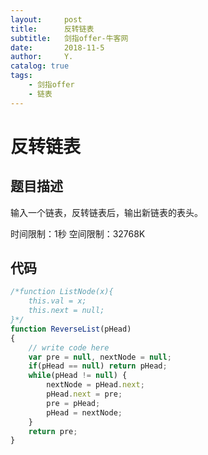 ```yaml
---
layout:     post
title:      反转链表
subtitle:   剑指offer-牛客网
date:       2018-11-5
author:     Y.
catalog: true
tags:
    - 剑指offer  
    - 链表
---
```


# 反转链表  

## 题目描述  

输入一个链表，反转链表后，输出新链表的表头。

时间限制：1秒 空间限制：32768K  

## 代码  

```javascript  
/*function ListNode(x){
    this.val = x;
    this.next = null;
}*/
function ReverseList(pHead)
{
    // write code here
    var pre = null, nextNode = null;
    if(pHead == null) return pHead;
    while(pHead != null) {
        nextNode = pHead.next;
        pHead.next = pre;
        pre = pHead;
        pHead = nextNode;
    }
    return pre;
}
```